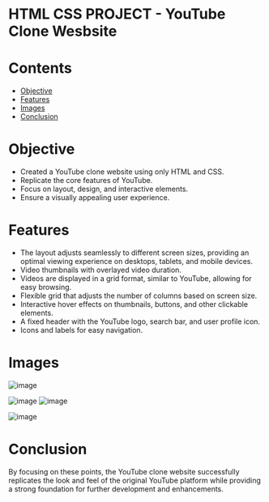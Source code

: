 <h1>HTML CSS PROJECT - YouTube Clone Wesbsite</h1>

<h1>Contents</h1>
<ul>
  <li><a href="#Objective">Objective</a></li>
  <li><a href="#Features">Features</a></li>
  <li><a href="#Images">Images</a></li>
  <li><a href="#Conclusion">Conclusion</a></li>
</ul>

<h1><a name="Objective">Objective</a></h1>
<p>
  
  - Created a YouTube clone website using only HTML and CSS.
  - Replicate the core features of YouTube.
  - Focus on layout, design, and interactive elements.
  - Ensure a visually appealing user experience.
</p>

<h1><a name="Features">Features</a></h1>
<p>
  
  - The layout adjusts seamlessly to different screen sizes, providing an optimal viewing experience on desktops, tablets, and mobile devices.
  - Video thumbnails with overlayed video duration.
  - Videos are displayed in a grid format, similar to YouTube, allowing for easy browsing.
  - Flexible grid that adjusts the number of columns based on screen size.
  - Interactive hover effects on thumbnails, buttons, and other clickable elements.
  - A fixed header with the YouTube logo, search bar, and user profile icon.
  - Icons and labels for easy navigation.

</p>

<h1><a name="Images">Images</a></h1>

![image](https://github.com/singhadarsh9191/YouTube-Clone-Website/assets/135518627/1084ec95-8450-4895-8fef-cdb93bab1fcf)


![image](https://github.com/singhadarsh9191/YouTube-Clone-Website/assets/135518627/22d9ef6f-1b18-4c8d-989a-86d189ea9d9d) ![image](https://github.com/singhadarsh9191/YouTube-Clone-Website/assets/135518627/d8737f8b-9512-4d19-b62b-f058c683154a)


![image](https://github.com/singhadarsh9191/YouTube-Clone-Website/assets/135518627/c6c7897e-ce2c-40eb-ae63-6fe752956e37)


<h1><a name="Conclusion">Conclusion</a></h1>
<p>
By focusing on these points, the YouTube clone website successfully replicates the look and feel of the original YouTube platform while providing a strong foundation for further development and enhancements.
</p>





